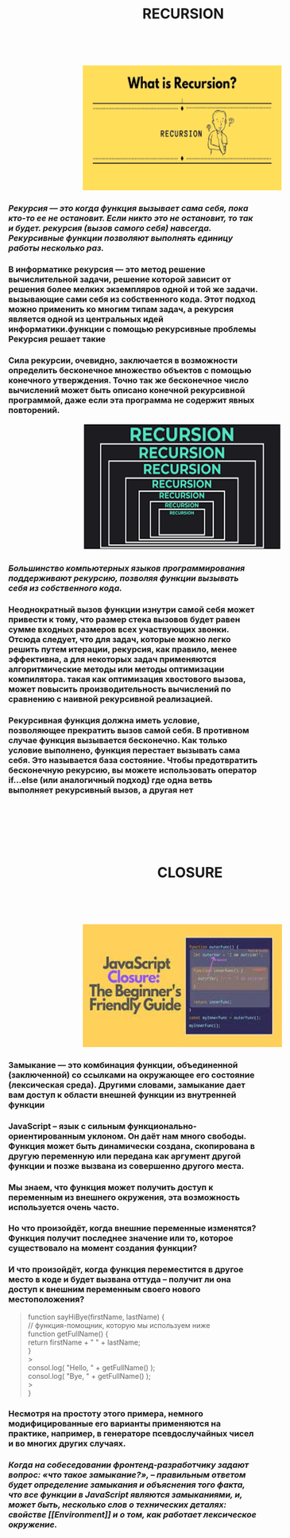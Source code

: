 # <b style = "margin-left:270px">RECURSION</b><br><br><br>

<b style = "margin-left:150px">![Alt text](./img//download.png)</b>

### <b><i> Рекурсия — это когда функция вызывает сама себя, пока кто-то ее не остановит. Если никто это не остановит, то так и будет. рекурсия (вызов самого себя) навсегда. Рекурсивные функции позволяют выполнять единицу работы несколько раз.</i></b>

### В информатике рекурсия — это метод решение вычислительной задачи, решение которой зависит от решения более мелких экземпляров одной и той же задачи. вызывающие сами себя из собственного кода. Этот подход можно применить ко многим типам задач, а рекурсия является одной из центральных идей информатики.функции с помощью рекурсивные проблемы Рекурсия решает такие

### Сила рекурсии, очевидно, заключается в возможности определить бесконечное множество объектов с помощью конечного утверждения. Точно так же бесконечное число вычислений может быть описано конечной рекурсивной программой, даже если эта программа не содержит явных повторений.

<b style = "margin-left:150px">![Alt text](./img//images.png)</b>

### <i>Большинство компьютерных языков программирования поддерживают рекурсию, позволяя функции вызывать себя из собственного кода.</i>

### Неоднократный вызов функции изнутри самой себя может привести к тому, что размер стека вызовов будет равен сумме входных размеров всех участвующих звонки. Отсюда следует, что для задач, которые можно легко решить путем итерации, рекурсия, как правило, менее эффективна, а для некоторых задач применяются алгоритмические методы или методы оптимизации компилятора. такая как оптимизация хвостового вызова, может повысить производительность вычислений по сравнению с наивной рекурсивной реализацией.

### Рекурсивная функция должна иметь условие, позволяющее прекратить вызов самой себя. В противном случае функция вызывается бесконечно. Как только условие выполнено, функция перестает вызывать сама себя. Это называется база состояние. Чтобы предотвратить бесконечную рекурсию, вы можете использовать оператор if...else (или аналогичный подход) где одна ветвь выполняет рекурсивный вызов, а другая нет <br><br><br><br><br><br>

# <b style = "margin-left:300px">CLOSURE</b><br><br><br>

<b style = "margin-left:150px">![Alt text](./img/download.jpg)</b>

### Замыкание — это комбинация функции, объединенной (заключенной) со ссылками на окружающее его состояние (лексическая среда). Другими словами, замыкание дает вам доступ к области внешней функции из внутренней функции

### JavaScript – язык с сильным функционально-ориентированным уклоном. Он даёт нам много свободы. Функция может быть динамически создана, скопирована в другую переменную или передана как аргумент другой функции и позже вызвана из совершенно другого места.

### Мы знаем, что функция может получить доступ к переменным из внешнего окружения, эта возможность используется очень часто.

### Но что произойдёт, когда внешние переменные изменятся? Функция получит последнее значение или то, которое существовало на момент создания функции?

### И что произойдёт, когда функция переместится в другое место в коде и будет вызвана оттуда – получит ли она доступ к внешним переменным своего нового местоположения?

> function sayHiBye(firstName, lastName) {</BR>
> // функция-помощник, которую мы используем ниже </BR>
> function getFullName() {</BR>
> return firstName + " " + lastName;</BR>
> }</BR> ></BR>
> consol.log( "Hello, " + getFullName() );</BR>
> consol.log( "Bye, " + getFullName() );</BR> ></BR>
> } </BR>

### Несмотря на простоту этого примера, немного модифицированные его варианты применяются на практике, например, в генераторе псевдослучайных чисел и во многих других случаях.

### <i> Когда на собеседовании фронтенд-разработчику задают вопрос: «что такое замыкание?», – правильным ответом будет определение замыкания и объяснения того факта, что все функции в JavaScript являются замыканиями, и, может быть, несколько слов о технических деталях: свойстве [[Environment]] и о том, как работает лексическое окружение. </i>
